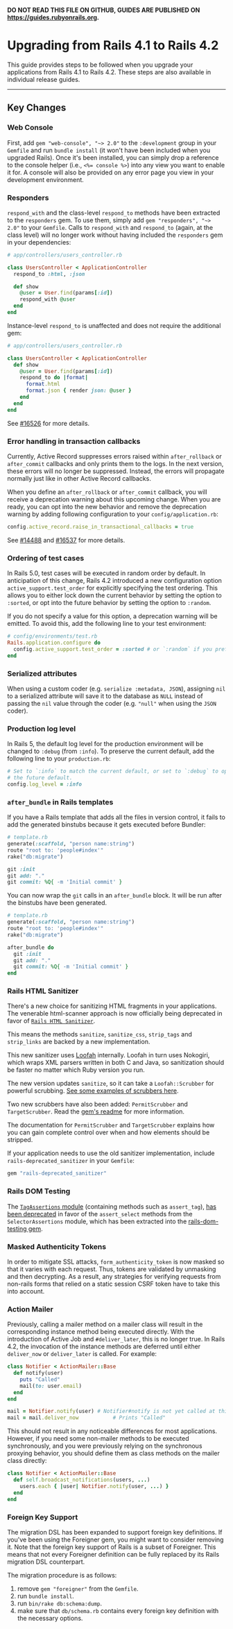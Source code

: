 **DO NOT READ THIS FILE ON GITHUB, GUIDES ARE PUBLISHED ON <https://guides.rubyonrails.org>.**

Upgrading from Rails 4.1 to Rails 4.2
=====================================

This guide provides steps to be followed when you upgrade your applications from
Rails 4.1 to Rails 4.2. These steps are also available in individual release
guides.

--------------------------------------------------------------------------------

Key Changes
-----------

### Web Console

First, add `gem "web-console", "~> 2.0"` to the `:development` group in your
`Gemfile` and run `bundle install` (it won't have been included when you
upgraded Rails). Once it's been installed, you can simply drop a reference to
the console helper (i.e., `<%= console %>`) into any view you want to enable it
for. A console will also be provided on any error page you view in your
development environment.

### Responders

`respond_with` and the class-level `respond_to` methods have been extracted to
the `responders` gem. To use them, simply add `gem "responders", "~> 2.0"` to
your `Gemfile`. Calls to `respond_with` and `respond_to` (again, at the class
level) will no longer work without having included the `responders` gem in your
dependencies:

```ruby
# app/controllers/users_controller.rb

class UsersController < ApplicationController
  respond_to :html, :json

  def show
    @user = User.find(params[:id])
    respond_with @user
  end
end
```

Instance-level `respond_to` is unaffected and does not require the additional
gem:

```ruby
# app/controllers/users_controller.rb

class UsersController < ApplicationController
  def show
    @user = User.find(params[:id])
    respond_to do |format|
      format.html
      format.json { render json: @user }
    end
  end
end
```

See [#16526](https://github.com/rails/rails/pull/16526) for more details.

### Error handling in transaction callbacks

Currently, Active Record suppresses errors raised within `after_rollback` or
`after_commit` callbacks and only prints them to the logs. In the next version,
these errors will no longer be suppressed. Instead, the errors will propagate
normally just like in other Active Record callbacks.

When you define an `after_rollback` or `after_commit` callback, you will receive
a deprecation warning about this upcoming change. When you are ready, you can
opt into the new behavior and remove the deprecation warning by adding following
configuration to your `config/application.rb`:

```ruby
config.active_record.raise_in_transactional_callbacks = true
```

See [#14488](https://github.com/rails/rails/pull/14488) and
[#16537](https://github.com/rails/rails/pull/16537) for more details.

### Ordering of test cases

In Rails 5.0, test cases will be executed in random order by default. In
anticipation of this change, Rails 4.2 introduced a new configuration option
`active_support.test_order` for explicitly specifying the test ordering. This
allows you to either lock down the current behavior by setting the option to
`:sorted`, or opt into the future behavior by setting the option to `:random`.

If you do not specify a value for this option, a deprecation warning will be
emitted. To avoid this, add the following line to your test environment:

```ruby
# config/environments/test.rb
Rails.application.configure do
  config.active_support.test_order = :sorted # or `:random` if you prefer
end
```

### Serialized attributes

When using a custom coder (e.g. `serialize :metadata, JSON`), assigning `nil` to
a serialized attribute will save it to the database as `NULL` instead of passing
the `nil` value through the coder (e.g. `"null"` when using the `JSON` coder).

### Production log level

In Rails 5, the default log level for the production environment will be changed
to `:debug` (from `:info`). To preserve the current default, add the following
line to your `production.rb`:

```ruby
# Set to `:info` to match the current default, or set to `:debug` to opt-into
# the future default.
config.log_level = :info
```

### `after_bundle` in Rails templates

If you have a Rails template that adds all the files in version control, it
fails to add the generated binstubs because it gets executed before Bundler:

```ruby
# template.rb
generate(:scaffold, "person name:string")
route "root to: 'people#index'"
rake("db:migrate")

git :init
git add: "."
git commit: %Q{ -m 'Initial commit' }
```

You can now wrap the `git` calls in an `after_bundle` block. It will be run
after the binstubs have been generated.

```ruby
# template.rb
generate(:scaffold, "person name:string")
route "root to: 'people#index'"
rake("db:migrate")

after_bundle do
  git :init
  git add: "."
  git commit: %Q{ -m 'Initial commit' }
end
```

### Rails HTML Sanitizer

There's a new choice for sanitizing HTML fragments in your applications. The
venerable html-scanner approach is now officially being deprecated in favor of
[`Rails HTML Sanitizer`](https://github.com/rails/rails-html-sanitizer).

This means the methods `sanitize`, `sanitize_css`, `strip_tags` and
`strip_links` are backed by a new implementation.

This new sanitizer uses [Loofah](https://github.com/flavorjones/loofah)
internally. Loofah in turn uses Nokogiri, which wraps XML parsers written in
both C and Java, so sanitization should be faster no matter which Ruby version
you run.

The new version updates `sanitize`, so it can take a `Loofah::Scrubber` for
powerful scrubbing. [See some examples of scrubbers
here](https://github.com/flavorjones/loofah#loofahscrubber).

Two new scrubbers have also been added: `PermitScrubber` and `TargetScrubber`.
Read the [gem's readme](https://github.com/rails/rails-html-sanitizer) for more
information.

The documentation for `PermitScrubber` and `TargetScrubber` explains how you can
gain complete control over when and how elements should be stripped.

If your application needs to use the old sanitizer implementation, include
`rails-deprecated_sanitizer` in your `Gemfile`:

```ruby
gem "rails-deprecated_sanitizer"
```

### Rails DOM Testing

The [`TagAssertions`
module](https://api.rubyonrails.org/v4.1/classes/ActionDispatch/Assertions/TagAssertions.html)
(containing methods such as `assert_tag`), [has been
deprecated](https://github.com/rails/rails/blob/6061472b8c310158a2a2e8e9a6b81a1aef6b60fe/actionpack/lib/action_dispatch/testing/assertions/dom.rb)
in favor of the `assert_select` methods from the `SelectorAssertions` module,
which has been extracted into the [rails-dom-testing
gem](https://github.com/rails/rails-dom-testing).

### Masked Authenticity Tokens

In order to mitigate SSL attacks, `form_authenticity_token` is now masked so
that it varies with each request.  Thus, tokens are validated by unmasking and
then decrypting.  As a result, any strategies for verifying requests from
non-rails forms that relied on a static session CSRF token have to take this
into account.

### Action Mailer

Previously, calling a mailer method on a mailer class will result in the
corresponding instance method being executed directly. With the introduction of
Active Job and `#deliver_later`, this is no longer true. In Rails 4.2, the
invocation of the instance methods are deferred until either `deliver_now` or
`deliver_later` is called. For example:

```ruby
class Notifier < ActionMailer::Base
  def notify(user)
    puts "Called"
    mail(to: user.email)
  end
end
```

```ruby
mail = Notifier.notify(user) # Notifier#notify is not yet called at this point
mail = mail.deliver_now           # Prints "Called"
```

This should not result in any noticeable differences for most applications.
However, if you need some non-mailer methods to be executed synchronously, and
you were previously relying on the synchronous proxying behavior, you should
define them as class methods on the mailer class directly:

```ruby
class Notifier < ActionMailer::Base
  def self.broadcast_notifications(users, ...)
    users.each { |user| Notifier.notify(user, ...) }
  end
end
```

### Foreign Key Support

The migration DSL has been expanded to support foreign key definitions. If
you've been using the Foreigner gem, you might want to consider removing it.
Note that the foreign key support of Rails is a subset of Foreigner. This means
that not every Foreigner definition can be fully replaced by its Rails migration
DSL counterpart.

The migration procedure is as follows:

1. remove `gem "foreigner"` from the `Gemfile`.
2. run `bundle install`.
3. run `bin/rake db:schema:dump`.
4. make sure that `db/schema.rb` contains every foreign key definition with the
  necessary options.
